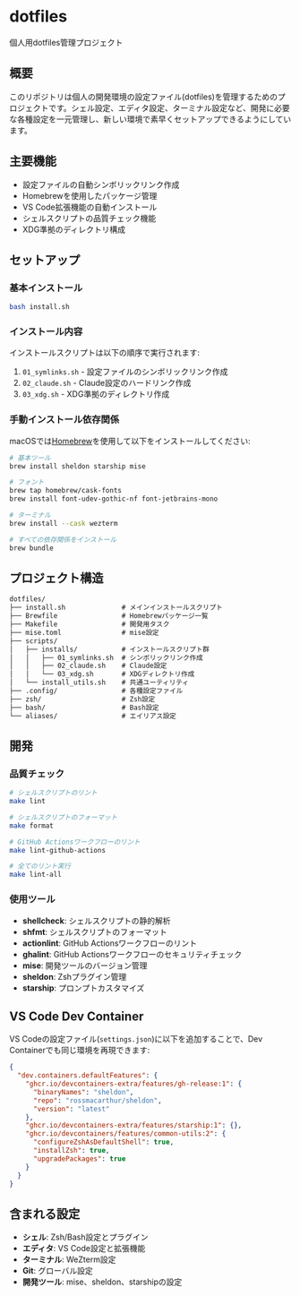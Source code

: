# dotfiles

個人用dotfiles管理プロジェクト

## 概要

このリポジトリは個人の開発環境の設定ファイル(dotfiles)を管理するためのプロジェクトです。シェル設定、エディタ設定、ターミナル設定など、開発に必要な各種設定を一元管理し、新しい環境で素早くセットアップできるようにしています。

## 主要機能

- 設定ファイルの自動シンボリックリンク作成
- Homebrewを使用したパッケージ管理
- VS Code拡張機能の自動インストール
- シェルスクリプトの品質チェック機能
- XDG準拠のディレクトリ構成

## セットアップ

### 基本インストール

```bash
bash install.sh
```

### インストール内容

インストールスクリプトは以下の順序で実行されます:

1. `01_symlinks.sh` - 設定ファイルのシンボリックリンク作成
2. `02_claude.sh` - Claude設定のハードリンク作成
3. `03_xdg.sh` - XDG準拠のディレクトリ作成

### 手動インストール依存関係

macOSでは[Homebrew](https://brew.sh/)を使用して以下をインストールしてください:

```bash
# 基本ツール
brew install sheldon starship mise

# フォント
brew tap homebrew/cask-fonts
brew install font-udev-gothic-nf font-jetbrains-mono

# ターミナル
brew install --cask wezterm

# すべての依存関係をインストール
brew bundle
```

## プロジェクト構造

```txt
dotfiles/
├── install.sh              # メインインストールスクリプト
├── Brewfile                # Homebrewパッケージ一覧
├── Makefile                # 開発用タスク
├── mise.toml               # mise設定
├── scripts/
│   ├── installs/           # インストールスクリプト群
│   │   ├── 01_symlinks.sh  # シンボリックリンク作成
│   │   ├── 02_claude.sh    # Claude設定
│   │   └── 03_xdg.sh       # XDGディレクトリ作成
│   └── install_utils.sh    # 共通ユーティリティ
├── .config/                # 各種設定ファイル
├── zsh/                    # Zsh設定
├── bash/                   # Bash設定
└── aliases/                # エイリアス設定
```

## 開発

### 品質チェック

```bash
# シェルスクリプトのリント
make lint

# シェルスクリプトのフォーマット
make format

# GitHub Actionsワークフローのリント
make lint-github-actions

# 全てのリント実行
make lint-all
```

### 使用ツール

- **shellcheck**: シェルスクリプトの静的解析
- **shfmt**: シェルスクリプトのフォーマット
- **actionlint**: GitHub Actionsワークフローのリント
- **ghalint**: GitHub Actionsワークフローのセキュリティチェック
- **mise**: 開発ツールのバージョン管理
- **sheldon**: Zshプラグイン管理
- **starship**: プロンプトカスタマイズ

## VS Code Dev Container

VS Codeの設定ファイル(`settings.json`)に以下を追加することで、Dev Containerでも同じ環境を再現できます:

```json
{
  "dev.containers.defaultFeatures": {
    "ghcr.io/devcontainers-extra/features/gh-release:1": {
      "binaryNames": "sheldon",
      "repo": "rossmacarthur/sheldon",
      "version": "latest"
    },
    "ghcr.io/devcontainers-extra/features/starship:1": {},
    "ghcr.io/devcontainers/features/common-utils:2": {
      "configureZshAsDefaultShell": true,
      "installZsh": true,
      "upgradePackages": true
    }
  }
}
```

## 含まれる設定

- **シェル**: Zsh/Bash設定とプラグイン
- **エディタ**: VS Code設定と拡張機能
- **ターミナル**: WeZterm設定
- **Git**: グローバル設定
- **開発ツール**: mise、sheldon、starshipの設定

